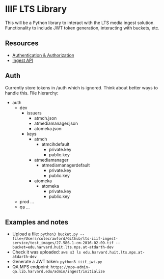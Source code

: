# IIIF LTS Library
This will be a Python library to interact with the LTS media ingest solution. Functionality to include JWT token generation, interacting with buckets, etc.

## Resources
- [Authentication & Authorization](https://docs.google.com/document/d/1qKHD--VUCWH4aEXUv7E3jEf0AnLDgNyhMpSLqCqnLbY/edit#heading=h.uuca9t2f0d35)
- [Ingest API](https://docs.google.com/document/d/1seTnNx8Unwl4w4n39rdUKESuxU1IWMlpLjpZMVbsA1U/edit#heading=h.ru4gjiray64u)

## Auth
Currently store tokens in /auth which is ignored. Think about better ways to handle this.
File hierarchy: 
- auth
    - dev
        - issuers
            - atmch.json
            - atmediamanager.json
            - atomeka.json
        - keys
            - atmch
                - atmcihdefault
                    - private.key
                    - public.key 
            - atmediamanager
                - atmediamanagerdefault
                    - private.key
                    - public.key
            - atomeka
                - atomeka
                    - private.key
                    - public.key
    - prod
        ...
    - qa
        ...


## Examples and notes
- Upload a file: `python3 bucket.py --file=/Users/colecrawford/Github/lts-iiif-ingest-service/test_images/27.586.1-cm-2016-02-09.tif --bucket=edu.harvard.huit.lts.mps.at-atdarth-dev`
- Check it was uploaded: `aws s3 ls edu.harvard.huit.lts.mps.at-atdarth-dev`
- Generate a JWT token: `python3 iiif_jwt.py`
- QA MPS endpoint: `https://mps-admin-qa.lib.harvard.edu/admin/ingest/initialize`
